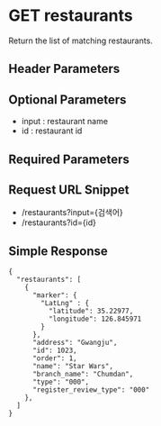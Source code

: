 # GET restaurants

Return the list of matching restaurants. 


## Header Parameters


## Optional Parameters

- input : restaurant name
- id : restaurant id

## Required Parameters

## Request URL Snippet

- /restaurants?input={검색어}
- /restaurants?id={id}


## Simple Response

```{.json}
{
  "restaurants": [
    {
      "marker": {
        "LatLng" : {
          "latitude": 35.22977,
          "longitude": 126.845971
        }
      },
      "address": "Gwangju",
      "id": 1023,
      "order": 1,
      "name": "Star Wars",
      "branch_name": "Chumdan",
      "type": "000",
      "register_review_type": "000"
    },
  ]
}
```

